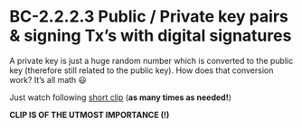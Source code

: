 # BC-2.2.2.3 Public / Private key pairs & signing Tx’s with digital signatures

A private key is just a huge random number which is converted to the public key (therefore still related to the public key). How does that conversion work? It’s all math 😃


Just watch following [short clip]( https://www.youtube.com/watch?v=YEBfamv-_do) (**as many times as needed!**)

**CLIP IS OF THE UTMOST IMPORTANCE (!)**


